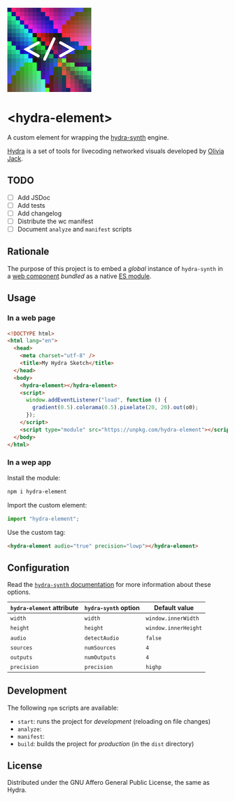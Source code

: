 ![Logo](/logo.png)

# \<hydra-element>

A custom element for wrapping the [hydra-synth](https://github.com/ojack/hydra-synth) engine.

[Hydra](https://github.com/ojack/hydra) is a set of tools for livecoding networked visuals developed by [Olivia Jack](https://ojack.xyz/).

## TODO

- [ ] Add JSDoc
- [ ] Add tests
- [ ] Add changelog
- [ ] Distribute the wc manifest
- [ ] Document `analyze` and `manifest` scripts

## Rationale

The purpose of this project is to embed a _global_ instance of `hydra-synth` in a [web component](https://developer.mozilla.org/en-US/docs/Web/Web_Components) _bundled_ as a native [ES module](https://developer.mozilla.org/en-US/docs/Web/JavaScript/Guide/Modules).

## Usage

### In a web page

```html
<!DOCTYPE html>
<html lang="en">
  <head>
    <meta charset="utf-8" />
    <title>My Hydra Sketch</title>
  </head>
  <body>
    <hydra-element></hydra-element>
    <script>
      window.addEventListener("load", function () {
        gradient(0.5).colorama(0.5).pixelate(20, 20).out(o0);
      });
    </script>
    <script type="module" src="https://unpkg.com/hydra-element"></script>
  </body>
</html>
```

### In a wep app

Install the module:

```bash
npm i hydra-element
```

Import the custom element:

```js
import "hydra-element";
```

Use the custom tag:

```html
<hydra-element audio="true" precision="lowp"></hydra-element>
```

## Configuration

Read the [`hydra-synth` documentation](https://github.com/ojack/hydra-synth#api) for more information about these options.

| `hydra-element` attribute | `hydra-synth` option | Default value        |
| ------------------------- | -------------------- | -------------------- |
| `width`                   | `width`              | `window.innerWidth`  |
| `height`                  | `height`             | `window.innerHeight` |
| `audio`                   | `detectAudio`        | `false`              |
| `sources`                 | `numSources`         | `4`                  |
| `outputs`                 | `numOutputs`         | `4`                  |
| `precision`               | `precision`          | `highp`              |

## Development

The following `npm` scripts are available:

- `start`: runs the project for _development_ (reloading on file changes)
- `analyze`:
- `manifest`:
- `build`: builds the project for _production_ (in the `dist` directory)

## License

Distributed under the GNU Affero General Public License, the same as Hydra.
